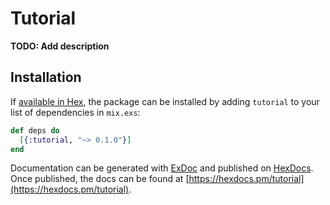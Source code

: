 # Tutorial

**TODO: Add description**

## Installation

If [available in Hex](https://hex.pm/docs/publish), the package can be installed
by adding `tutorial` to your list of dependencies in `mix.exs`:

```elixir
def deps do
  [{:tutorial, "~> 0.1.0"}]
end
```

Documentation can be generated with [ExDoc](https://github.com/elixir-lang/ex_doc)
and published on [HexDocs](https://hexdocs.pm). Once published, the docs can
be found at [https://hexdocs.pm/tutorial](https://hexdocs.pm/tutorial).


